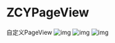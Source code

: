 # ZCYPageView
自定义PageView
![img](https://github.com/ZhongChunYa/ZCYPageView/blob/master/gif/1.gif)
![img](https://github.com/ZhongChunYa/ZCYPageView/blob/master/gif/2.gif)
![img](https://github.com/ZhongChunYa/ZCYPageView/blob/master/gif/3.gif)